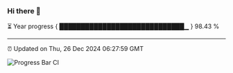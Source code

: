 ### Hi there 👋

⏳ Year progress { █████████████████████████████▁ } 98.43 %

---

⏰ Updated on Thu, 26 Dec 2024 06:27:59 GMT

![Progress Bar CI](https://github.com/liununu/liununu/workflows/Progress%20Bar%20CI/badge.svg)
